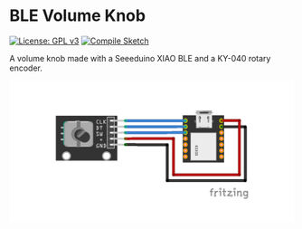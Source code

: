 # BLE Volume Knob

[![License: GPL v3](https://img.shields.io/badge/License-GPLv3-blue.svg)](https://www.gnu.org/licenses/gpl-3.0)
[![Compile Sketch](https://github.com/JerryAZR/BLEVolumeKnob/actions/workflows/compile-sketch.yml/badge.svg)](https://github.com/JerryAZR/BLEVolumeKnob/actions/workflows/compile-sketch.yml)

A volume knob made with a Seeeduino XIAO BLE and a KY-040 rotary encoder.

![Alt text](bluetooth_knob.png?raw=true "Circuit Diagram")
